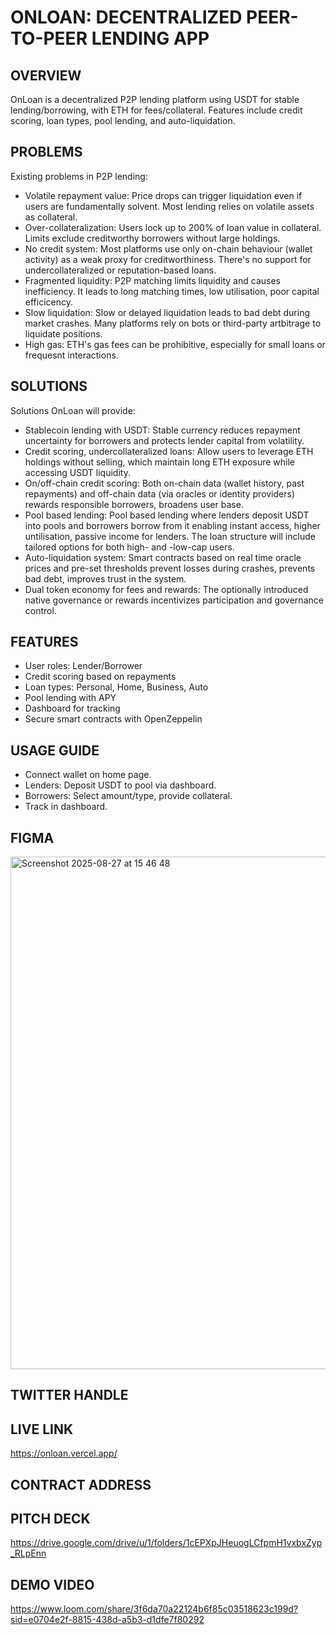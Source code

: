 # ONLOAN: DECENTRALIZED PEER-TO-PEER LENDING APP

## OVERVIEW
OnLoan is a decentralized P2P lending platform using USDT for stable lending/borrowing, with ETH for fees/collateral. Features include credit scoring, loan types, pool lending, and auto-liquidation.

## PROBLEMS
Existing problems in P2P lending:
- Volatile repayment value: Price drops can trigger liquidation even if users are fundamentally solvent. Most lending relies on volatile assets as collateral. 
- Over-collateralization: Users lock up to 200% of loan value in collateral. Limits exclude creditworthy borrowers without large holdings.
- No credit system: Most platforms use only on-chain behaviour (wallet activity) as a weak proxy for creditworthiness. There's no support for undercollateralized or reputation-based loans.
- Fragmented liquidity: P2P matching limits liquidity and causes inefficiency. It leads to long matching times, low utilisation, poor capital efficicency.
- Slow liquidation: Slow or delayed liquidation leads to bad debt during market crashes. Many platforms rely on bots or third-party artbitrage to liquidate positions.
- High gas: ETH's gas fees can be prohibitive, especially for small loans or frequesnt interactions.

## SOLUTIONS
Solutions OnLoan will provide:
- Stablecoin lending with USDT: Stable currency reduces repayment uncertainty for borrowers and protects lender capital from volatility.
- Credit scoring, undercollateralized loans: Allow users to leverage ETH holdings without selling, which maintain long ETH exposure while accessing USDT liquidity.
- On/off-chain credit scoring: Both on-chain data (wallet history, past repayments) and off-chain data (via oracles or identity providers) rewards responsible borrowers, broadens user base.
- Pool based lending: Pool based lending where lenders deposit USDT into pools and borrowers borrow from it enabling instant access, higher untilisation, passive income for lenders. The loan structure will include tailored options for both high- and -low-cap users.
- Auto-liquidation system: Smart contracts based on real time oracle prices and pre-set thresholds prevent losses during crashes, prevents bad debt, improves trust in the system.
- Dual token economy for fees and rewards: The optionally introduced native governance or rewards incentivizes participation and governance control.

## FEATURES
- User roles: Lender/Borrower
- Credit scoring based on repayments
- Loan types: Personal, Home, Business, Auto
- Pool lending with APY 
- Dashboard for tracking
- Secure smart contracts with OpenZeppelin

## USAGE GUIDE
- Connect wallet on home page.
- Lenders: Deposit USDT to pool via dashboard.
- Borrowers: Select amount/type, provide collateral.
- Track in dashboard.

## FIGMA

<img width="1387" height="820" alt="Screenshot 2025-08-27 at 15 46 48" src="https://github.com/user-attachments/assets/6d3d46f1-abe4-4a3f-9a07-93884fb2d87e" />


## TWITTER HANDLE

## LIVE LINK
https://onloan.vercel.app/

## CONTRACT ADDRESS

## PITCH DECK
https://drive.google.com/drive/u/1/folders/1cEPXpJHeuogLCfpmH1vxbxZyp_RLpEnn

## DEMO VIDEO
https://www.loom.com/share/3f6da70a22124b6f85c03518623c199d?sid=e0704e2f-8815-438d-a5b3-d1dfe7f80292
